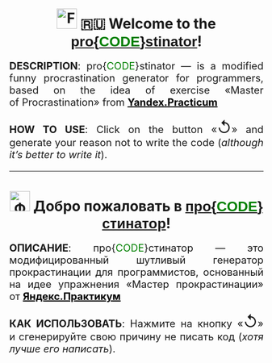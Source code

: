 <h1 align="center"><img alt="Flag of the United States of America"
        src="https://cdn-0.emojis.wiki/emoji-pics/twitter/united-states-twitter.png" width="40" /> 🇷🇺 Welcome
    to&nbsp;the
    <span style="font-family:Verdana, Geneva, Tahoma, sans-serif;"><a
            href="https://kacivan.github.io/proCODEstinator/">pro{<span
                style='color: green;'>CODE</span>}stinator</a></span>!
</h1>
<p align="justify" style="font-size: 20px;"><b>DESCRIPTION</b>: pro{<span
        style='color: green;'>CODE</span>}stinator&nbsp;&mdash; is&nbsp;a&nbsp;modified funny procrastination generator
    for programmers, based on&nbsp;the idea of exercise &laquo;Master of&nbsp;Procrastination&raquo; from <a
        style="font-weight: bold; color: black;" href="https://practicum.yandex.ru">Yandex.Practicum</a></p>
<p align="justify" style="font-size: 20px;"><b>HOW
        TO&nbsp;USE</b>: Click on&nbsp;the button &laquo;<span style="font-size: 30px;">↺</span>&raquo; and generate
    your reason not to&nbsp;write the code (<i>although it&rsquo;s better to&nbsp;write&nbsp;it</i>).</p>
<hr>
<h1 align="center"><img alt="Флаг России" src="https://cdn-0.emojis.wiki/emoji-pics/twitter/russia-twitter.png"
        width="40" /> Добро пожаловать
    в&nbsp;<span style="font-family:Verdana, Geneva, Tahoma, sans-serif;"><a
            href="https://kacivan.github.io/proCODEstinator/">про{<span
                style='color: green;'>CODE</span>}стинатор</a></span>!</h1>
<p align="justify" style="font-size: 20px;"><b>ОПИСАНИЕ</b>:
    про{<span style='color: green;'>CODE</span>}стинатор&nbsp;&mdash; это модифицированный шутливый генератор
    прокрастинации для программистов, основанный на идее&nbsp;упражнения &laquo;Мастер прокрастинации&raquo; от&nbsp;<a
        style="font-weight: bold; color: black;" href="https://practicum.yandex.ru">Яндекс.Практикум</a></p>
<p align="justify" style="font-size: 20px;"><b>КАК
        ИСПОЛЬЗОВАТЬ</b>: Нажмите на&nbsp;кнопку &laquo;<span style="font-size: 30px;">↺</span>&raquo;
    и&nbsp;сгенерируйте свою причину не&nbsp;писать код (<i>хотя лучше его написать</i>).</p>
